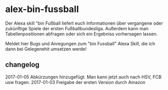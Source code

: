 # alex-bin-fussball
Der Alexa skill "bin Fußball liefert euch Informationen über vergangene oder zukünftige Spiele der ersten Fußballbundesliga. Außerdem kann man Tabellenpositionen abfragen oder sich ein Ergebniss vorhersagen lassen.

Meldet hier Bugs und Anregungen zum "bin Fussball" Alexa Skill, die ich dann bei Gelegenehit umsetzen werde!

## changelog

2017-01-05    Abkürzungen hinzugefügt. Man kann jetzt auch nach HSV, FCB usw fragen.
2017-01-03    Freigabe der ersten Version durch Amazon
